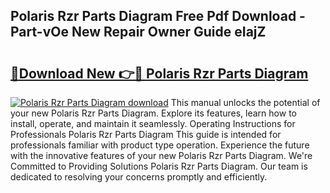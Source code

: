 ## Polaris Rzr Parts Diagram Free Pdf Download - Part-vOe New Repair Owner Guide eIajZ

# <h2><a href="http://dfqiz1c.blite.top/?on=Polaris+Rzr+Parts+Diagram">🔗Download New 👉🔴 Polaris Rzr Parts Diagram</a></h2>

[![Polaris Rzr Parts Diagram download](https://i.imgur.com/lujVjoI.png)](http://dfqiz1c.blite.top/?on=Polaris+Rzr+Parts+Diagram)
This manual unlocks the potential of your new Polaris Rzr Parts Diagram. Explore its features, learn how to install, operate, and maintain it seamlessly. Operating Instructions for Professionals Polaris Rzr Parts Diagram This guide is intended for professionals familiar with product type operation. Experience the future with the innovative features of your new Polaris Rzr Parts Diagram. We're Committed to Providing Solutions Polaris Rzr Parts Diagram. Our team is dedicated to resolving your concerns promptly and efficiently.
